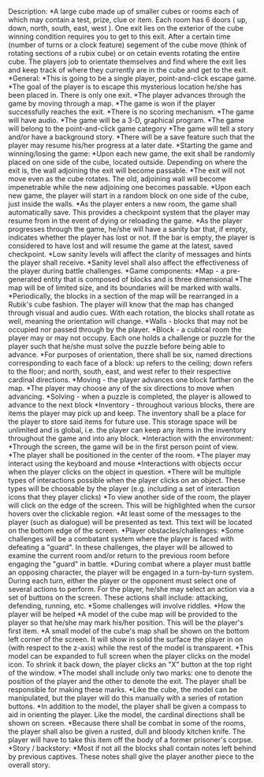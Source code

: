 Description:
  *A large cube made up of smaller cubes or rooms each of which may contain a test, prize, clue or item. Each room has 6 doors ( up, down, north, south, east, west ). One exit lies on the exterior of the cube winning condition requires you to get to this exit. After a certain time (number of turns or a clock feature) segement of the cube move (think of rotating sections of a rubix cube) or on cetain events rotating the entire cube. The players job to orientate themselves and find where the exit lies and keep track of where they currently are in the cube and get to the exit.
*General:
  *This is going to be a single player, point-and-click escape game.
  *The goal of the player is to escape this mysterious location he/she has been placed in. There is only one exit.
  *The player advances through the game by moving through a map.
  *The game is won if the player successfully reaches the exit.
  *There is no scoring mechanism.
  *The game will have audio.
  *The game will be a 3-D, graphical program.
  *The game will belong to the point-and-click game category
  *The game will tell a story and/or have a background story.
  *There will be a save feature such that the player may resume his/her progress at a later date.
*Starting the game and winning/losing the game:
  *Upon each new game, the exit shall be randomly placed on one side of the cube, located outside. Depending on where the exit is, the wall adjoining the exit will become passable.
  *The exit will not move even as the cube rotates. The old, adjoining wall will become impenetrable while the new adjoining one becomes passable.
  *Upon each new game, the player will start in a random block on one side of the cube, just inside the walls.
  *As the player enters a new room, the game shall automatically save. This provides a checkpoint system that the player may resume from in the event of dying or reloading the game.
  *As the player progresses through the game, he/she will have a sanity bar that, if empty, indicates whether the player has lost or not. If the bar is empty, the player is considered to have lost and will resume the game at the latest, saved checkpoint.
  *Low sanity levels will affect the clarity of messages and hints the player shall receive.
  *Sanity level shall also affect the effectiveness of the player during battle challenges.
*Game components:
  *Map - a pre-generated entity that is composed of blocks and is three dimensional
  *The map will be of limited size, and its boundaries will be marked with walls.
  *Periodically, the blocks in a section of the map will be rearranged in a Rubik's cube fashion. The player will know that the map has changed through visual and audio cues. With each rotation, the blocks shall rotate as well, meaning the orientation will change.
  *Walls - blocks that may not be occupied nor passed through by the player.
  *Block - a cubical room the player may or may not occupy. Each one holds a challenge or puzzle for the player such that he/she must solve the puzzle before being able to advance.
  *For purposes of orientation, there shall be six, named directions corresponding to each face of a block: up refers to the ceiling; down refers to the floor; and north, south, east, and west refer to their respective cardinal directions.
  *Moving - the player advances one block farther on the map.
  *The player may choose any of the six directions to move when advancing.
  *Solving - when a puzzle is completed, the player is allowed to advance to the next block
  *Inventory - throughout various blocks, there are items the player may pick up and keep. The inventory shall be a place for the player to store said items for future use. This storage space will be unlimited and is global, i.e. the player can keep any items in the inventory throughout the game and into any block.
*Interaction with the environment:
  *Through the screen, the game will be in the first person point of view.
  *The player shall be positioned in the center of the room.
  *The player may interact using the keyboard and mouse
  *Interactions with objects occur when the player clicks on the object in question.
  *There will be multiple types of interactions possible when the player clicks on an object. These types will be choosable by the player (e.g. including a set of interaction icons that they player clicks)
  *To view another side of the room, the player will click on the edge of the screen. This will be highlighted when the cursor hovers over the clickable region.
  *At least some of the messages to the player (such as dialogue) will be presented as text. This text will be located on the bottom edge of the screen.
*Player obstacles/challenges:
  *Some challenges will be a combatant system where the player is faced with defeating a "guard". In these challenges, the player will be allowed to examine the current room and/or return to the previous room before engaging the "guard" in battle.
  *During combat where a player must battle an opposing character, the player will be engaged in a turn-by-turn system. During each turn, either the player or the opponent must select one of several actions to perform. For the player, he/she may select an action via a set of buttons on the screen. These actions shall include: attacking, defending, running, etc.
  *Some challenges will involve riddles.
*How the player will be helped
  *A model of the cube map will be provided to the player so that he/she may mark his/her position. This will be the player's first item.
  *A small model of the cube's map shall be shown on the bottom left corner of the screen. It will show in solid the surface the player in on (with respect to the z-axis) while the rest of the model is transparent.
  *This model can be expanded to full screen when the player clicks on the model icon. To shrink it back down, the player clicks an "X" button at the top right of the window.
  *The model shall include only two marks: one to denote the position of the player and the other to denote the exit. The player shall be responsible for making these marks.
  *Like the cube, the model can be manipulated, but the player will do this manually with a series of rotation buttons.
  *In addition to the model, the player shall be given a compass to aid in orienting the player. Like the model, the cardinal directions shall be shown on screen.
  *Because there shall be combat in some of the rooms, the player shall also be given a rusted, dull and bloody kitchen knife. The player will have to take this item off the body of a former prisoner's corpse.
*Story / backstory:
  *Most if not all the blocks shall contain notes left behind by previous captives. These notes shall give the player another piece to the overall story.

